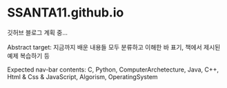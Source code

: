 # SSANTA11.github.io
깃허브 블로그 계획 중...

Abstract target: 지금까지 배운 내용들 모두 분류하고 이해한 바 표기, 책에서 제시된 예제 복습하기 등 

Expected nav-bar contents: C, Python, ComputerArchetecture, Java, C++, Html & Css & JavaScript, Algorism, OperatingSystem
